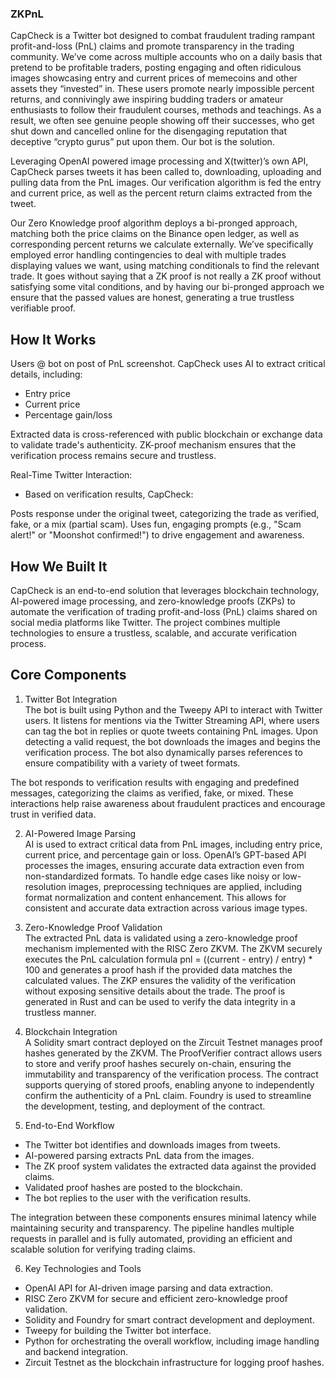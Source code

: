 ### ZKPnL

CapCheck is a Twitter bot designed to combat fraudulent trading rampant profit-and-loss (PnL) claims and promote transparency in the trading community. We’ve come across multiple accounts who on a daily basis that pretend to be profitable traders, posting engaging and often ridiculous images showcasing entry and current prices of memecoins and other assets they “invested” in. These users promote nearly impossible percent returns, and connivingly awe inspiring budding traders or amateur enthusiasts to follow their fraudulent courses, methods and teachings. As a result, we often see genuine people showing off their successes, who get shut down and cancelled online for the disengaging reputation that deceptive “crypto gurus” put upon them. Our bot is the solution.

Leveraging OpenAI powered image processing and X(twitter)’s own API, CapCheck parses tweets it has been called to, downloading, uploading and pulling data from the PnL images. Our verification algorithm is fed the entry and current price, as well as the percent return claims extracted from the tweet. 

Our Zero Knowledge proof algorithm deploys a bi-pronged approach, matching both the price claims on the Binance open ledger, as well as corresponding percent returns we calculate externally. We’ve specifically employed error handling contingencies to deal with multiple trades displaying values we want, using matching conditionals to find the relevant trade. It goes without saying that a ZK proof is not really a ZK proof without satisfying some vital conditions, and by having our bi-pronged approach we ensure that the passed values are honest, generating a true trustless verifiable proof.

## How It Works

Users @ bot on post of PnL screenshot. CapCheck uses AI to extract critical details, including:

- Entry price
- Current price
- Percentage gain/loss

Extracted data is cross-referenced with public blockchain or exchange data to validate trade's authenticity. ZK-proof mechanism ensures that the verification process remains secure and trustless.

Real-Time Twitter Interaction:
- Based on verification results, CapCheck:

Posts response under the original tweet, categorizing the trade as verified, fake, or a mix (partial scam).
Uses fun, engaging prompts (e.g., "Scam alert!" or "Moonshot confirmed!") to drive engagement and awareness.

## How We Built It

CapCheck is an end-to-end solution that leverages blockchain technology, AI-powered image processing, and zero-knowledge proofs (ZKPs) to automate the verification of trading profit-and-loss (PnL) claims shared on social media platforms like Twitter. The project combines multiple technologies to ensure a trustless, scalable, and accurate verification process.

## Core Components

1. Twitter Bot Integration  
The bot is built using Python and the Tweepy API to interact with Twitter users. It listens for mentions via the Twitter Streaming API, where users can tag the bot in replies or quote tweets containing PnL images. Upon detecting a valid request, the bot downloads the images and begins the verification process. The bot also dynamically parses references to ensure compatibility with a variety of tweet formats. 

The bot responds to verification results with engaging and predefined messages, categorizing the claims as verified, fake, or mixed. These interactions help raise awareness about fraudulent practices and encourage trust in verified data.

2. AI-Powered Image Parsing  
AI is used to extract critical data from PnL images, including entry price, current price, and percentage gain or loss. OpenAI’s GPT-based API processes the images, ensuring accurate data extraction even from non-standardized formats. To handle edge cases like noisy or low-resolution images, preprocessing techniques are applied, including format normalization and content enhancement. This allows for consistent and accurate data extraction across various image types.

3. Zero-Knowledge Proof Validation  
The extracted PnL data is validated using a zero-knowledge proof mechanism implemented with the RISC Zero ZKVM. The ZKVM securely executes the PnL calculation formula pnl = ((current - entry) / entry) * 100 and generates a proof hash if the provided data matches the calculated values. The ZKP ensures the validity of the verification without exposing sensitive details about the trade. The proof is generated in Rust and can be used to verify the data integrity in a trustless manner.

4. Blockchain Integration  
A Solidity smart contract deployed on the Zircuit Testnet manages proof hashes generated by the ZKVM. The ProofVerifier contract allows users to store and verify proof hashes securely on-chain, ensuring the immutability and transparency of the verification process. The contract supports querying of stored proofs, enabling anyone to independently confirm the authenticity of a PnL claim. Foundry is used to streamline the development, testing, and deployment of the contract.

5. End-to-End Workflow  
- The Twitter bot identifies and downloads images from tweets.  
- AI-powered parsing extracts PnL data from the images.  
- The ZK proof system validates the extracted data against the provided claims.  
- Validated proof hashes are posted to the blockchain.  
- The bot replies to the user with the verification results.  

The integration between these components ensures minimal latency while maintaining security and transparency. The pipeline handles multiple requests in parallel and is fully automated, providing an efficient and scalable solution for verifying trading claims.

6. Key Technologies and Tools  
- OpenAI API for AI-driven image parsing and data extraction.  
- RISC Zero ZKVM for secure and efficient zero-knowledge proof validation.  
- Solidity and Foundry for smart contract development and deployment.  
- Tweepy for building the Twitter bot interface.  
- Python for orchestrating the overall workflow, including image handling and backend integration.  
- Zircuit Testnet as the blockchain infrastructure for logging proof hashes.

